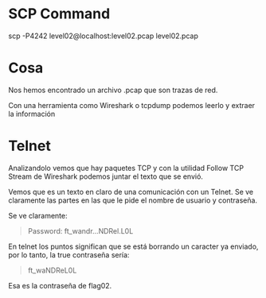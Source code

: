 # SCP Command
scp -P4242 level02@localhost:level02.pcap level02.pcap

# Cosa
Nos hemos encontrado un archivo .pcap que son trazas de red.

Con una herramienta como Wireshark o tcpdump podemos leerlo y extraer la información


# Telnet
Analizandolo vemos que hay paquetes TCP y con la utilidad Follow TCP Stream de Wireshark podemos
juntar el texto que se envió.


Vemos que es un texto en claro de una comunicación con un Telnet.
Se ve claramente las partes en las que le pide el nombre de usuario y contraseña.

Se ve claramente:

> Password: 
> ft_wandr...NDRel.L0L

En telnet los puntos significan que se está borrando un caracter ya enviado, por lo tanto,
la true contraseña sería:

> ft_waNDReL0L

Esa es la contraseña de flag02.

